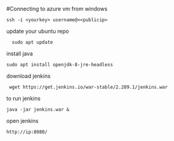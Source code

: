 #Connecting to azure vm from windows
```
ssh -i <yourkey> username@<<publicip>
```

update your ubuntu repo

```
  sudo apt update
```

install java

```
sudo apt install openjdk-8-jre-headless
```

download jenkins

```
 wget https://get.jenkins.io/war-stable/2.289.1/jenkins.war
 ```

 to run jenkins

 ```
 java -jar jenkins.war &
 ```

 open jenkins
 
 ```
 http://ip:8080/
```